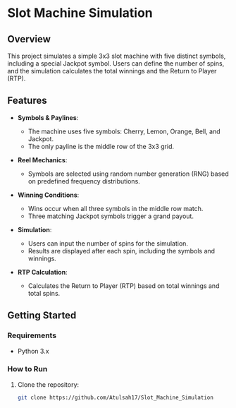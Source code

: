 # Slot Machine Simulation

## Overview
This project simulates a simple 3x3 slot machine with five distinct symbols, including a special Jackpot symbol. Users can define the number of spins, and the simulation calculates the total winnings and the Return to Player (RTP).

## Features
- **Symbols & Paylines**: 
  - The machine uses five symbols: Cherry, Lemon, Orange, Bell, and Jackpot.
  - The only payline is the middle row of the 3x3 grid.
  
- **Reel Mechanics**: 
  - Symbols are selected using random number generation (RNG) based on predefined frequency distributions.
  
- **Winning Conditions**: 
  - Wins occur when all three symbols in the middle row match.
  - Three matching Jackpot symbols trigger a grand payout.

- **Simulation**: 
  - Users can input the number of spins for the simulation.
  - Results are displayed after each spin, including the symbols and winnings.

- **RTP Calculation**: 
  - Calculates the Return to Player (RTP) based on total winnings and total spins.

## Getting Started

### Requirements
- Python 3.x

### How to Run
1. Clone the repository:
   ```bash
   git clone https://github.com/Atulsah17/Slot_Machine_Simulation
